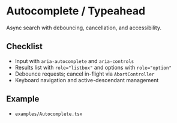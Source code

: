 # Autocomplete / Typeahead

Async search with debouncing, cancellation, and accessibility.

## Checklist
- Input with `aria-autocomplete` and `aria-controls`
- Results list with `role="listbox"` and options with `role="option"`
- Debounce requests; cancel in-flight via `AbortController`
- Keyboard navigation and active-descendant management

## Example
- `examples/Autocomplete.tsx`
